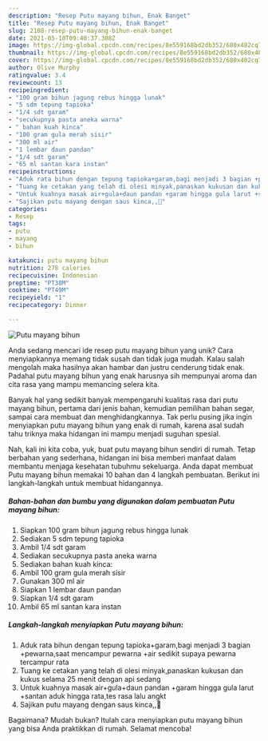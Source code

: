 ```yaml
---
description: "Resep Putu mayang bihun, Enak Banget"
title: "Resep Putu mayang bihun, Enak Banget"
slug: 2108-resep-putu-mayang-bihun-enak-banget
date: 2021-05-10T09:40:37.308Z
image: https://img-global.cpcdn.com/recipes/8e559168bd2db352/680x482cq70/putu-mayang-bihun-foto-resep-utama.jpg
thumbnail: https://img-global.cpcdn.com/recipes/8e559168bd2db352/680x482cq70/putu-mayang-bihun-foto-resep-utama.jpg
cover: https://img-global.cpcdn.com/recipes/8e559168bd2db352/680x482cq70/putu-mayang-bihun-foto-resep-utama.jpg
author: Olive Murphy
ratingvalue: 3.4
reviewcount: 13
recipeingredient:
- "100 gram bihun jagung rebus hingga lunak"
- "5 sdm tepung tapioka"
- "1/4 sdt garam"
- "secukupnya pasta aneka warna"
- " bahan kuah kinca"
- "100 gram gula merah sisir"
- "300 ml air"
- "1 lembar daun pandan"
- "1/4 sdt garam"
- "65 ml santan kara instan"
recipeinstructions:
- "Aduk rata bihun dengan tepung tapioka+garam,bagi menjadi 3 bagian +pewarna,saat mencampur pewarna +air sedikit supaya pewarna tercampur rata"
- "Tuang ke cetakan yang telah di olesi minyak,panaskan kukusan dan kukus selama 25 menit dengan api sedang"
- "Untuk kuahnya masak air+gula+daun pandan +garam hingga gula larut +santan aduk hingga rata,tes rasa lalu angkt"
- "Sajikan putu mayang dengan saus kinca,,🥰"
categories:
- Resep
tags:
- putu
- mayang
- bihun

katakunci: putu mayang bihun 
nutrition: 278 calories
recipecuisine: Indonesian
preptime: "PT38M"
cooktime: "PT49M"
recipeyield: "1"
recipecategory: Dinner

---
```



![Putu mayang bihun](https://img-global.cpcdn.com/recipes/8e559168bd2db352/680x482cq70/putu-mayang-bihun-foto-resep-utama.jpg)

Anda sedang mencari ide resep putu mayang bihun yang unik? Cara menyiapkannya memang tidak susah dan tidak juga mudah. Kalau salah mengolah maka hasilnya akan hambar dan justru cenderung tidak enak. Padahal putu mayang bihun yang enak harusnya sih mempunyai aroma dan cita rasa yang mampu memancing selera kita.

Banyak hal yang sedikit banyak mempengaruhi kualitas rasa dari putu mayang bihun, pertama dari jenis bahan, kemudian pemilihan bahan segar, sampai cara membuat dan menghidangkannya. Tak perlu pusing jika ingin menyiapkan putu mayang bihun yang enak di rumah, karena asal sudah tahu triknya maka hidangan ini mampu menjadi suguhan spesial.




Nah, kali ini kita coba, yuk, buat putu mayang bihun sendiri di rumah. Tetap berbahan yang sederhana, hidangan ini bisa memberi manfaat dalam membantu menjaga kesehatan tubuhmu sekeluarga. Anda dapat membuat Putu mayang bihun memakai 10 bahan dan 4 langkah pembuatan. Berikut ini langkah-langkah untuk membuat hidangannya.

<!--inarticleads1-->

##### Bahan-bahan dan bumbu yang digunakan dalam pembuatan Putu mayang bihun:

1. Siapkan 100 gram bihun jagung rebus hingga lunak
1. Sediakan 5 sdm tepung tapioka
1. Ambil 1/4 sdt garam
1. Sediakan secukupnya pasta aneka warna
1. Sediakan  bahan kuah kinca:
1. Ambil 100 gram gula merah sisir
1. Gunakan 300 ml air
1. Siapkan 1 lembar daun pandan
1. Siapkan 1/4 sdt garam
1. Ambil 65 ml santan kara instan




<!--inarticleads2-->

##### Langkah-langkah menyiapkan Putu mayang bihun:

1. Aduk rata bihun dengan tepung tapioka+garam,bagi menjadi 3 bagian +pewarna,saat mencampur pewarna +air sedikit supaya pewarna tercampur rata
1. Tuang ke cetakan yang telah di olesi minyak,panaskan kukusan dan kukus selama 25 menit dengan api sedang
1. Untuk kuahnya masak air+gula+daun pandan +garam hingga gula larut +santan aduk hingga rata,tes rasa lalu angkt
1. Sajikan putu mayang dengan saus kinca,,🥰




Bagaimana? Mudah bukan? Itulah cara menyiapkan putu mayang bihun yang bisa Anda praktikkan di rumah. Selamat mencoba!
